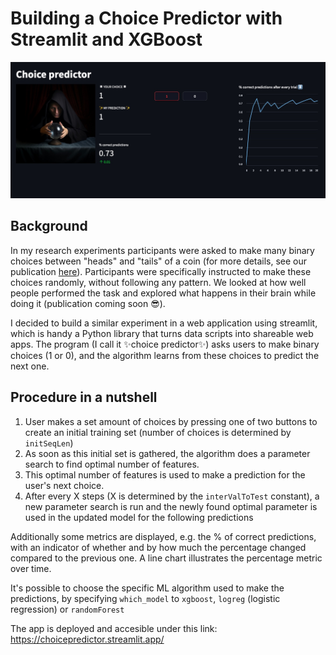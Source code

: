 

# Building a Choice Predictor with Streamlit and XGBoost

![Layout of application](Layout.jpg)
## Background
In my research experiments participants were asked to make many binary choices between "heads" and "tails" of a coin (for more details, see our publication [here](https://www.frontiersin.org/articles/10.3389/fpsyg.2023.1113654/full)). Participants were specifically instructed to make these choices randomly, without following any pattern. We looked at how well people performed the task and explored what happens in their brain while doing it (publication coming soon 😎).

I decided to build a similar experiment in a web application using streamlit, which is handy a Python library that turns data scripts into shareable web apps.
The program (I call it ✨choice predictor✨) asks users to make binary choices (1 or 0), and the algorithm learns from these choices to predict the next one.


## Procedure in a nutshell
1. User makes a set amount of choices by pressing one of two buttons to create an initial training set (number of choices is determined by `initSeqLen`)
2. As soon as this initial set is gathered, the algorithm does a parameter search to find optimal number of features.
3. This optimal number of features is used to make a prediction for the user's next choice. 
4. After every X steps (X is determined by the `interValToTest` constant), a new parameter search is run and the newly found optimal parameter is used in the updated model for the following predictions

Additionally some metrics are displayed, e.g. the % of correct predictions, with an indicator of whether and by how much the percentage changed compared to the previous one. A line chart illustrates the percentage metric over time.

It's possible to choose the specific ML algorithm used to make the predictions, by specifying `which_model` to `xgboost`, `logreg` (logistic regression) or `randomForest`

The app is deployed and accesible under this link: https://choicepredictor.streamlit.app/




